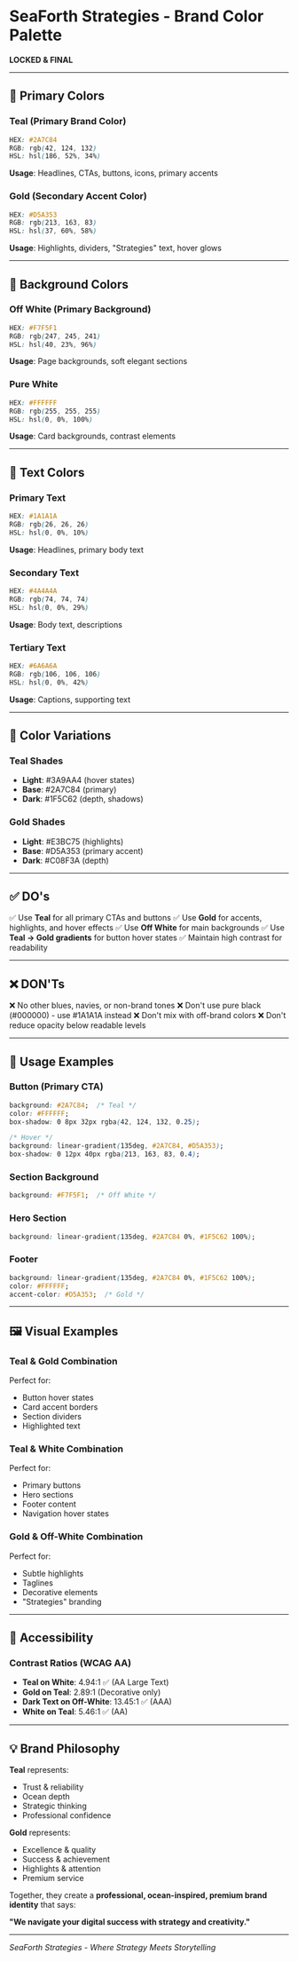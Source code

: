 # SeaForth Strategies - Brand Color Palette

**LOCKED & FINAL**

---

## 🎨 Primary Colors

### Teal (Primary Brand Color)
```css
HEX: #2A7C84
RGB: rgb(42, 124, 132)
HSL: hsl(186, 52%, 34%)
```
**Usage**: Headlines, CTAs, buttons, icons, primary accents

### Gold (Secondary Accent Color)
```css
HEX: #D5A353
RGB: rgb(213, 163, 83)
HSL: hsl(37, 60%, 58%)
```
**Usage**: Highlights, dividers, "Strategies" text, hover glows

---

## 🤍 Background Colors

### Off White (Primary Background)
```css
HEX: #F7F5F1
RGB: rgb(247, 245, 241)
HSL: hsl(40, 23%, 96%)
```
**Usage**: Page backgrounds, soft elegant sections

### Pure White
```css
HEX: #FFFFFF
RGB: rgb(255, 255, 255)
HSL: hsl(0, 0%, 100%)
```
**Usage**: Card backgrounds, contrast elements

---

## 📝 Text Colors

### Primary Text
```css
HEX: #1A1A1A
RGB: rgb(26, 26, 26)
HSL: hsl(0, 0%, 10%)
```
**Usage**: Headlines, primary body text

### Secondary Text
```css
HEX: #4A4A4A
RGB: rgb(74, 74, 74)
HSL: hsl(0, 0%, 29%)
```
**Usage**: Body text, descriptions

### Tertiary Text
```css
HEX: #6A6A6A
RGB: rgb(106, 106, 106)
HSL: hsl(0, 0%, 42%)
```
**Usage**: Captions, supporting text

---

## 🌊 Color Variations

### Teal Shades
- **Light**: #3A9AA4 (hover states)
- **Base**: #2A7C84 (primary)
- **Dark**: #1F5C62 (depth, shadows)

### Gold Shades
- **Light**: #E3BC75 (highlights)
- **Base**: #D5A353 (primary accent)
- **Dark**: #C08F3A (depth)

---

## ✅ DO's

✅ Use **Teal** for all primary CTAs and buttons
✅ Use **Gold** for accents, highlights, and hover effects
✅ Use **Off White** for main backgrounds
✅ Use **Teal → Gold gradients** for button hover states
✅ Maintain high contrast for readability

---

## ❌ DON'Ts

❌ No other blues, navies, or non-brand tones
❌ Don't use pure black (#000000) - use #1A1A1A instead
❌ Don't mix with off-brand colors
❌ Don't reduce opacity below readable levels

---

## 🎯 Usage Examples

### Button (Primary CTA)
```css
background: #2A7C84;  /* Teal */
color: #FFFFFF;
box-shadow: 0 8px 32px rgba(42, 124, 132, 0.25);

/* Hover */
background: linear-gradient(135deg, #2A7C84, #D5A353);
box-shadow: 0 12px 40px rgba(213, 163, 83, 0.4);
```

### Section Background
```css
background: #F7F5F1;  /* Off White */
```

### Hero Section
```css
background: linear-gradient(135deg, #2A7C84 0%, #1F5C62 100%);
```

### Footer
```css
background: linear-gradient(135deg, #2A7C84 0%, #1F5C62 100%);
color: #FFFFFF;
accent-color: #D5A353;  /* Gold */
```

---

## 🖼️ Visual Examples

### Teal & Gold Combination
Perfect for:
- Button hover states
- Card accent borders
- Section dividers
- Highlighted text

### Teal & White Combination
Perfect for:
- Primary buttons
- Hero sections
- Footer content
- Navigation hover states

### Gold & Off-White Combination
Perfect for:
- Subtle highlights
- Taglines
- Decorative elements
- "Strategies" branding

---

## 📱 Accessibility

### Contrast Ratios (WCAG AA)
- **Teal on White**: 4.94:1 ✅ (AA Large Text)
- **Gold on Teal**: 2.89:1 (Decorative only)
- **Dark Text on Off-White**: 13.45:1 ✅ (AAA)
- **White on Teal**: 5.46:1 ✅ (AA)

---

## 💡 Brand Philosophy

**Teal** represents:
- Trust & reliability
- Ocean depth
- Strategic thinking
- Professional confidence

**Gold** represents:
- Excellence & quality
- Success & achievement
- Highlights & attention
- Premium service

Together, they create a **professional, ocean-inspired, premium brand identity** that says:

**"We navigate your digital success with strategy and creativity."**

---

*SeaForth Strategies - Where Strategy Meets Storytelling*
